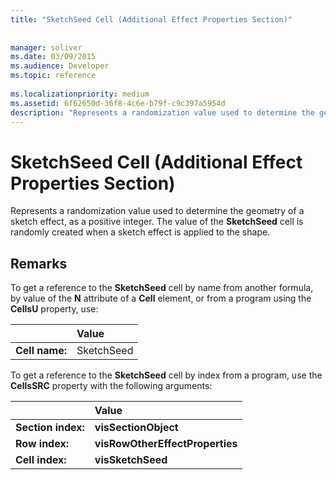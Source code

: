 ```yaml
---
title: "SketchSeed Cell (Additional Effect Properties Section)"
 
 
manager: soliver
ms.date: 03/09/2015
ms.audience: Developer
ms.topic: reference
 
ms.localizationpriority: medium
ms.assetid: 6f62650d-36f8-4c6e-b79f-c9c397a5954d
description: "Represents a randomization value used to determine the geometry of a sketch effect, as a positive integer. The value of the SketchSeed cell is randomly created when a sketch effect is applied to the shape."
---
```


# SketchSeed Cell (Additional Effect Properties Section)

Represents a randomization value used to determine the geometry of a sketch effect, as a positive integer. The value of the **SketchSeed** cell is randomly created when a sketch effect is applied to the shape. 
  
## Remarks

To get a reference to the **SketchSeed** cell by name from another formula, by value of the **N** attribute of a **Cell** element, or from a program using the **CellsU** property, use: 
  
||Value |
|:-----|:-----|
| **Cell name:**  <br/> | SketchSeed  <br/> |
   
To get a reference to the **SketchSeed** cell by index from a program, use the **CellsSRC** property with the following arguments: 
  
||Value |
|:-----|:-----|
| **Section index:**  <br/> |**visSectionObject** <br/> |
| **Row index:**  <br/> |**visRowOtherEffectProperties** <br/> |
| **Cell index:**  <br/> |**visSketchSeed** <br/> |
   

